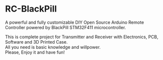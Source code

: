 # RC-BlackPill
A powerful and fully customizable DIY Open Source Arduino Remote Controller powered by BlackPill STM32F411 microcontroller.

This is complete project for Transmitter and Receiver with Electronics, PCB, Software and 3D Printed Case.<br>
All you need is basic knowledge and willpower.<br>
Please, Enjoy it and have fun!<br>

